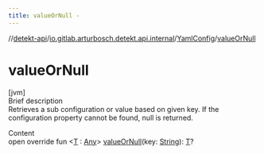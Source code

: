 ```yaml
---
title: valueOrNull -
---
```

//[detekt-api](../../index.md)/[io.gitlab.arturbosch.detekt.api.internal](../index.md)/[YamlConfig](index.md)/[valueOrNull](value-or-null.md)



# valueOrNull  
[jvm]  
Brief description  
Retrieves a sub configuration or value based on given key. If the configuration property cannot be found, null is returned.  
  
  
Content  
open override fun <[T](value-or-null.md) : [Any](https://kotlinlang.org/api/latest/jvm/stdlib/kotlin/-any/index.html)> [valueOrNull](value-or-null.md)(key: [String](https://kotlinlang.org/api/latest/jvm/stdlib/kotlin/-string/index.html)): [T](value-or-null.md)?  



